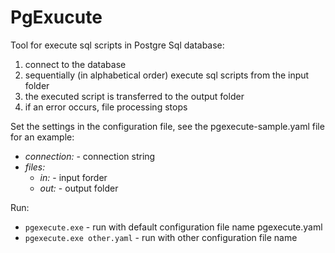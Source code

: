 # PgExucute

Tool for execute sql scripts in Postgre Sql database:
1. connect to the database
2. sequentially (in alphabetical order) execute sql scripts from the input folder
3. the executed script is transferred to the output folder
4. if an error occurs, file processing stops

Set the settings in the configuration file, see the pgexecute-sample.yaml file for an example:
- _connection:_ - connection string
- _files:_
  - _in:_ - input forder
  - _out:_ - output folder

Run:
- ```pgexecute.exe``` - run with default configuration file name pgexecute.yaml
- ```pgexecute.exe other.yaml``` - run with other configuration file name